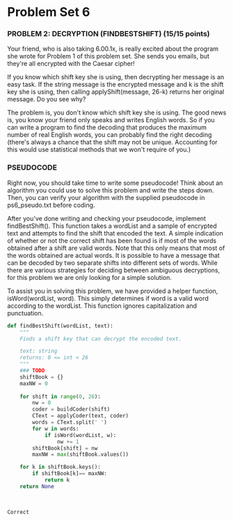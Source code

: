 # Problem Set 6

### PROBLEM 2: DECRYPTION (FINDBESTSHIFT)  (15/15 points)

Your friend, who is also taking 6.00.1x, is really excited about the program she wrote for Problem 1 of this problem set. She sends you emails, but they're all encrypted with the Caesar cipher!

If you know which shift key she is using, then decrypting her message is an easy task. If the string message is the encrypted message and k is the shift key she is using, then calling applyShift(message, 26-k) returns her original message. Do you see why?

The problem is, you don't know which shift key she is using. The good news is, you know your friend only speaks and writes English words. So if you can write a program to find the decoding that produces the maximum number of real English words, you can probably find the right decoding (there's always a chance that the shift may not be unique. Accounting for this would use statistical methods that we won't require of you.)

### PSEUDOCODE

Right now, you should take time to write some pseudocode! Think about an algorithm you could use to solve this problem and write the steps down. Then, you can verify your algorithm with the supplied pseudocode in ps6_pseudo.txt before coding.

After you've done writing and checking your pseudocode, implement findBestShift(). This function takes a wordList and a sample of encrypted text and attempts to find the shift that encoded the text. A simple indication of whether or not the correct shift has been found is if most of the words obtained after a shift are valid words. Note that this only means that most of the words obtained are actual words. It is possible to have a message that can be decoded by two separate shifts into different sets of words. While there are various strategies for deciding between ambiguous decryptions, for this problem we are only looking for a simple solution.

To assist you in solving this problem, we have provided a helper function, isWord(wordList, word). This simply determines if word is a valid word according to the wordList. This function ignores capitalization and punctuation.

```python
def findBestShift(wordList, text):
    """
    Finds a shift key that can decrypt the encoded text.

    text: string
    returns: 0 <= int < 26
    """
    ### TODO
    shiftBook = {}
    maxNW = 0
    
    for shift in range(0, 26):
        nw = 0
        coder = buildCoder(shift)
        CText = applyCoder(text, coder)
        words = CText.split(' ')
        for w in words:
            if isWord(wordList, w):
                nw += 1
        shiftBook[shift] = nw        
        maxNW = max(shiftBook.values())

    for k in shiftBook.keys():
        if shiftBook[k]== maxNW:
            return k
    return None        
                
            

```

	Correct
